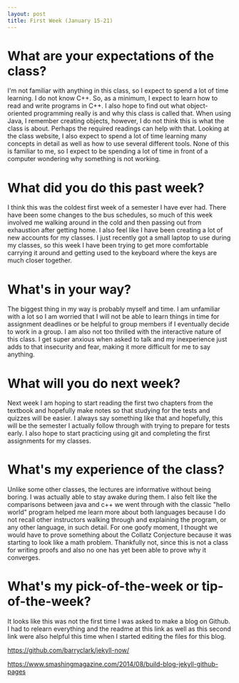```yaml
---
layout: post
title: First Week (January 15-21) 
---
```



# What are your expectations of the class?

I'm not familiar with anything in this class, so I expect to spend a lot of time learning. I do not know C++. So, as a minimum, I expect to learn how to read and write programs in C++. I also hope to find out what object-oriented programming really is and why this class is called that. When using Java, I remember creating objects, however, I do not think this is what the class is about. Perhaps the required readings can help with that. Looking at the class website, I also expect to spend a lot of time learning many concepts in detail as well as how to use several different tools. None of this is familiar to me, so I expect to be spending a lot of time in front of a computer wondering why something is not working. 

# What did you do this past week?
I think this was the coldest first week of a semester I have ever had. There have been some changes to the bus schedules, so much of this week involved me walking around in the cold and then passing out from exhaustion after getting home. I also feel like I have been creating a lot of new accounts for my classes. I just recently got a small laptop to use during my classes, so this week I have been trying to get more comfortable carrying it around and getting used to the keyboard where the keys are much closer together.  
 
 # What's in your way?
 
The biggest thing in my way is probably myself and time. I am unfamiliar with a lot so I am worried that I will not be able to learn things in time for assignment deadlines or be helpful to group members if I eventually decide to work in a group. I am also not too thrilled with the interactive nature of this class. I get super anxious when asked to talk and my inexperience just adds to that insecurity and fear, making it more difficult for me to say anything. 

# What will you do next week?
Next week I am hoping to start reading the first two chapters from the textbook and hopefully make notes so that studying for the tests and quizzes will be easier. I always say something like that and hopefully, this will be the semester I actually follow through with trying to prepare for tests early. I also hope to start practicing using git and completing the first assignments for my classes. 

# What's my experience of the class?
Unlike some other classes, the lectures are informative without being boring. I was actually able to stay awake during them. I also felt like the comparisons between java and c++ we went through with the classic "hello world" program helped me learn more about both languages because I do not recall other instructors walking through and explaining the program, or any other language, in such detail. For one goofy moment, I thought we would have to prove something about the Collatz Conjecture because it was starting to look like a math problem. Thankfully not, since this is not a class for writing proofs and also no one has yet been able to prove why it converges.   

# What's my pick-of-the-week or tip-of-the-week?

It looks like this was not the first time I was asked to make a blog on Github. I had to relearn everything and the readme at this link as well as this second link were also helpful this time when I started editing the files for this blog. 

<https://github.com/barryclark/jekyll-now/>

<https://www.smashingmagazine.com/2014/08/build-blog-jekyll-github-pages>  




